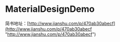 # MaterialDesignDemo



简书地址：[http://www.jianshu.com/p/470ab30abecf](http://www.jianshu.com/p/470ab30abecf "http://www.jianshu.com/p/470ab30abecf")